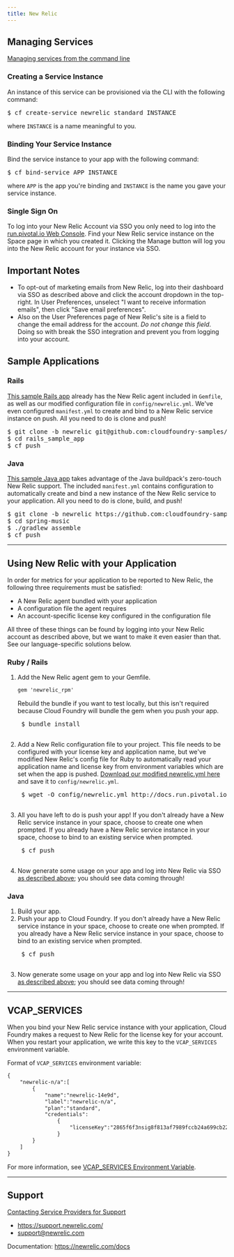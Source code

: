```yaml
---
title: New Relic
---
```


## <a id='managing'></a>Managing Services ##

[Managing services from the command line](/devguide/services/managing-services.html)

### <a id='create'></a>Creating a Service Instance ###

An instance of this service can be provisioned via the CLI with the following command:

<pre class="terminal">
$ cf create-service newrelic standard INSTANCE
</pre>
where `INSTANCE` is a name meaningful to you.

### <a id='bind'></a>Binding Your Service Instance ###

Bind the service instance to your app with the following command:

<pre class="terminal">
$ cf bind-service APP INSTANCE
</pre>
where `APP` is the app you're binding and `INSTANCE` is the name you gave your service instance.

### <a id='sso'></a>Single Sign On ###

To log into your New Relic Account via SSO you only need to log into the [run.pivotal.io Web Console](http://console.run.pivotal.io). Find your New Relic service instance on the Space page in which you created it. Clicking the Manage button will log you into the New Relic account for your instance via SSO.

## <a id='notes'></a>Important Notes ##

* To opt-out of marketing emails from New Relic, log into their dashboard via SSO as described above and click the account dropdown in the top-right. In User Preferences, unselect "I want to receive information emails", then click "Save email preferences".
* Also on the User Preferences page of New Relic's site is a field to change the email address for the account. *Do not change this field*. Doing so with break the SSO integration and prevent you from logging into your account.

## <a id='sample-app'></a>Sample Applications ##

### <a id='sample-rails'></a>Rails ###

[This sample Rails app](https://github.com/cloudfoundry-samples/rails_sample_app/tree/newrelic) already has the New Relic agent included in `Gemfile`, as well as our modified configuration file in `config/newrelic.yml`. We've even configured `manifest.yml` to create and bind to a New Relic service instance on push. All you need to do is clone and push!

<pre class="terminal">
$ git clone -b newrelic git@github.com:cloudfoundry-samples/rails_sample_app.git
$ cd rails_sample_app
$ cf push
</pre>

### <a id='sample-java'></a>Java ###

[This sample Java app](https://github.com/cloudfoundry-samples/spring-music/tree/newrelic) takes advantage of the Java buildpack's zero-touch New Relic support.  The included `manifest.yml` contains configuration to automatically create and bind a new instance of the New Relic service to your application.  All you need to do is clone, build, and push!

<pre class="terminal">
$ git clone -b newrelic https://github.com:cloudfoundry-samples/spring-music.git
$ cd spring-music
$ ./gradlew assemble
$ cf push
</pre>

---

## <a id='using'></a>Using New Relic with your Application ##

In order for metrics for your application to be reported to New Relic, the following three requirements must be satisfied:

* A New Relic agent bundled with your application
* A configuration file the agent requires
* An account-specific license key configured in the configuration file

All three of these things can be found by logging into your New Relic account as described above, but we want to make it even easier than that. See our language-specific solutions below.

### <a id='ruby'></a>Ruby / Rails ###

1. Add the New Relic agent gem to your Gemfile.

	~~~xml
	gem 'newrelic_rpm'
	~~~
	Rebuild the bundle if you want to test locally, but this isn't required because Cloud Foundry will bundle the gem when you push your app.
	<pre class="terminal">
	$ bundle install
	</pre>

1. Add a New Relic configuration file to your project. This file needs to be configured with your license key and application name, but we've modified New Relic's config file for Ruby to automatically read your application name and license key from environment variables which are set when the app is pushed. [Download our modified newrelic.yml here](./newrelic-ruby.yml) and save it to `config/newrelic.yml`.

	<pre class="terminal">
	$ wget -O config/newrelic.yml http://docs.run.pivotal.io/marketplace/services/newrelic/newrelic-ruby.yml
	</pre>

1. All you have left to do is push your app! If you don't already have a New Relic service instance in your space, choose to create one when prompted. If you already have a New Relic service instance in your space, choose to bind to an existing service when prompted.

	<pre class="terminal">
	$ cf push
	</pre>

1. Now generate some usage on your app and log into New Relic via SSO [as described above](#sso); you should see data coming through!

### <a id='java'></a>Java ###

1. Build your app.
1. Push your app to Cloud Foundry. If you don't already have a New Relic service instance in your space, choose to create one when prompted. If you already have a New Relic service instance in your space, choose to bind to an existing service when prompted.
	<pre class="terminal">
	$ cf push
	</pre>
1. Now generate some usage on your app and log into New Relic via SSO [as described above](#sso); you should see data coming through!

---

## <a id='vcap-services'></a>VCAP_SERVICES ##

When you bind your New Relic service instance with your application, Cloud Foundry makes a request to New Relic for the license key for your account. When you restart your application, we write this key to the `VCAP_SERVICES` environment variable.

Format of `VCAP_SERVICES` environment variable:

~~~xml
{
	"newrelic-n/a":[
		{
			"name":"newrelic-14e9d",
			"label":"newrelic-n/a",
			"plan":"standard",
			"credentials":
				{
					"licenseKey":"2865f6f3nsig8f813af7989fccb24a699cb22a4beb"
				}
		}
	]
}
~~~
For more information, see [VCAP_SERVICES Environment Variable](/devguide/deploy-apps/environment-variable.html).

---

## <a id='support'></a>Support ##

[Contacting Service Providers for Support](../../contacting-service-providers-for-support.html)

* https://support.newrelic.com/
* support@newrelic.com

Documentation: https://newrelic.com/docs
